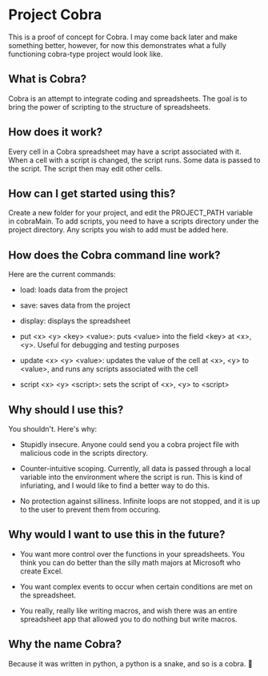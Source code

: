 # Project Cobra

This is a proof of concept for Cobra. I may come back later and make something better, however, for now this demonstrates what a fully functioning cobra-type project would look like.

## What is Cobra?

Cobra is an attempt to integrate coding and spreadsheets. The goal is to bring the power of scripting to the structure of spreadsheets.

## How does it work?

Every cell in a Cobra spreadsheet may have a script associated with it. When a cell with a script is changed, the script runs. Some data is passed to the script. The script then may edit other cells.

## How can I get started using this?

Create a new folder for your project, and edit the PROJECT_PATH variable in cobraMain. To add scripts, you need to have a scripts directory under the project directory. Any scripts you wish to add must be added here. 

## How does the Cobra command line work?

Here are the current commands:

- load: loads data from the project

- save: saves data from the project

- display: displays the spreadsheet

- put &lt;x&gt; &lt;y&gt; &lt;key&gt; &lt;value&gt;: puts &lt;value&gt; into the field &lt;key&gt; at &lt;x&gt;, &lt;y&gt;. Useful for debugging and testing purposes

- update &lt;x&gt; &lt;y&gt; &lt;value&gt;: updates the value of the cell at &lt;x&gt;, &lt;y&gt; to &lt;value&gt;, and runs any scripts associated with the cell

- script &lt;x&gt; &lt;y&gt; &lt;script&gt;: sets the script of &lt;x&gt;, &lt;y&gt; to &lt;script&gt;

## Why should I use this?

You shouldn't. Here's why:

- Stupidly insecure. Anyone could send you a cobra project file with malicious code in the scripts directory.

- Counter-intuitive scoping. Currently, all data is passed through a local variable into the environment where the script is run. This is kind of infuriating, and I would like to find a better way to do this.

- No protection against silliness. Infinite loops are not stopped, and it is up to the user to prevent them from occuring.

## Why would I want to use this in the future?

- You want more control over the functions in your spreadsheets. You think you can do better than the silly math majors at Microsoft who create Excel.

- You want complex events to occur when certain conditions are met on the spreadsheet.

- You really, really like writing macros, and wish there was an entire spreadsheet app that allowed you to do nothing but write macros.

## Why the name Cobra?

Because it was written in python, a python is a snake, and so is a cobra. :snake:
